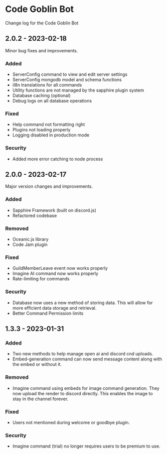 # Code Goblin Bot

Change log for the Code Goblin Bot

## 2.0.2 - 2023-02-18

Minor bug fixes and improvements.

### Added

- ServerConfig command to view and edit server settings
- ServerConfig mongodb model and schema functions
- il8n translations for all commands
- Utility functions are not managed by the sapphire plugin system
- Database caching (optional)
- Debug logs on all database operations

### Fixed

- Help command not formatting right
- Plugins not loading properly
- Logging disabled in production mode

### Security

- Added more error catching to node process

## 2.0.0 - 2023-02-17

Major version changes and improvements.

### Added

- Sapphire Framework (built on discord.js)
- Refactored codebase

### Removed

- Oceanic.js library
- Code Jam plugin

### Fixed

- GuildMemberLeave event now works properly
- Imagine AI command now works properly
- Rate-limiting for commands

### Security

- Database now uses a new method of storing data. This will allow for more efficient data storage and retrieval.
- Better Command Permission limits

## 1.3.3 - 2023-01-31

### Added

- Two new methods to help manage open ai and discord cnd uploads.
- Embed-generation command can now send message content along with the embed or without it.

### Removed

- Imagine command using embeds for image command generation. They now upload the render to discord directly. This
  enables the image to stay in the channel forever.

### Fixed

- Users not mentioned during welcome or goodbye plugin.

### Security

- Imagine command (trial) no longer requires users to be premium to use.
